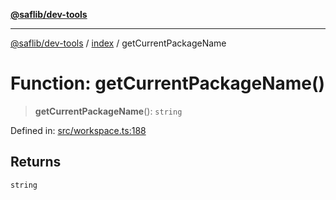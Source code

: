 [**@saflib/dev-tools**](../../index.md)

***

[@saflib/dev-tools](../../index.md) / [index](../index.md) / getCurrentPackageName

# Function: getCurrentPackageName()

> **getCurrentPackageName**(): `string`

Defined in: [src/workspace.ts:188](https://github.com/sderickson/saflib/blob/9837055ca4835f3b32ce9aa0331c39082d5b0c75/dev-tools/src/workspace.ts#L188)

## Returns

`string`
